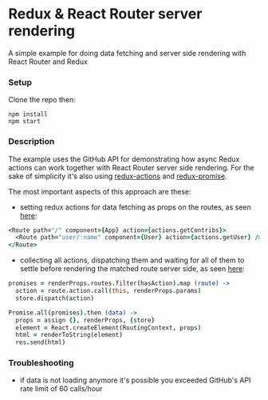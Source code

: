 # Redux & React Router server rendering

A simple example for doing data fetching and server side rendering with React Router and Redux

### Setup

Clone the repo then:

```
npm install
npm start
```

### Description

The example uses the GitHub API for demonstrating how async Redux
actions can work together with React Router server side rendering.
For the sake of simplicity it's also using
[redux-actions](https://github.com/acdlite/redux-actions) and
[redux-promise](https://github.com/acdlite/redux-promise).

The most important aspects of this approach are these:

- setting redux actions for data fetching as props on the routes, as
seen [here](https://github.com/nickdima/redux-react-router-server/blob/master/routes.cjsx#L9):

```coffee
<Route path="/" component={App} action={actions.getContribs}>
  <Route path="user/:name" component={User} action={actions.getUser} />
</Route>
```

- collecting all actions, dispatching them and waiting for all of them to settle before rendering the matched route server side, as seen [here](https://github.com/nickdima/redux-react-router-server/blob/master/index.coffee#L23):

```coffee
promises = renderProps.routes.filter(hasAction).map (route) ->
  action = route.action.call(this, renderProps.params)
  store.dispatch(action)

Promise.all(promises).then (data) ->
  props = assign {}, renderProps, {store}
  element = React.createElement(RoutingContext, props)
  html = renderToString(element)
  res.send(html)
```

### Troubleshooting

- if data is not loading anymore it's possible you exceeded GitHub's API rate
limit of 60 calls/hour
